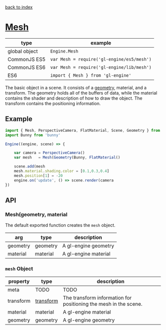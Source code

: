 [back to index](./)
# [Mesh](https://github.com/gl-engine/gl-engine/tree/master/lib/mesh)

| type          | example |
| ------------- | ------------------------------------- |
| global object | `Engine.Mesh`                           |
| CommonJS ES5  | `var Mesh = require('gl-engine/es5/mesh')` |
| CommonJS ES6  | `var Mesh = require('gl-engine/lib/mesh')` |
| ES6           | `import { Mesh } from 'gl-engine'`         |

The basic object in a scene. It consists of a [geometry](./geometry.md), material, and a transform. The geometry holds all of the buffers of data, while the material contains the shader and description of how to draw the object. The transform contains the positioning information.

## Example

```js
import { Mesh, PerspectiveCamera, FlatMaterial, Scene, Geometry } from gl-engine
import Bunny from 'bunny'

Engine((engine, scene) => {

	var camera = PerspectiveCamera()
	var mesh   = Mesh(Geometry(Bunny, FlatMaterial()

	scene.add(mesh
	mesh.material.shading.color = [0.1,0.3,0.4]
	mesh.position[1] = -20
	engine.on('update', () => scene.render(camera
})
```

## API

### Mesh(geometry, material

The default exported function creates the `mesh` object. 

| arg      | type     | description |
| -------- | -------- | ----------- |
| geometry | geometry | A gl-engine geometry |
| material | material | A gl-engine material |

### `mesh` Object

| property     | type        | description |
| ------------ | ----------- | ----------- |
| meta         | TODO        | TODO        |
| transform    | [transform](./transform)   | The transform information for positioning the mesh in the scene. |
| material     | material    | A gl-engine material |
| geometry     | geometry    | A gl-engine geometry |
